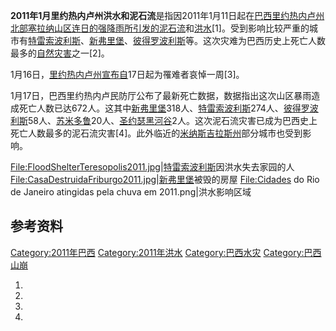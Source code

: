 **2011年1月里约热内卢州洪水和泥石流**是指因2011年1月11日起在[巴西](../Page/巴西.md "wikilink")[里约热内卢州北部塞拉纳山区连日的强降雨所引发的](https://zh.wikipedia.org/wiki/里约热内卢州 "wikilink")[泥石流](../Page/泥石流.md "wikilink")和[洪水](../Page/洪水.md "wikilink")\[1\]。受到影响比较严重的城市有[特雷索波利斯](../Page/特雷索波利斯.md "wikilink")、[新弗里堡](../Page/新弗里堡.md "wikilink")、[彼得罗波利斯](../Page/彼得罗波利斯.md "wikilink")等。这次灾难为巴西历史上死亡人数最多的[自然灾害](../Page/自然灾害.md "wikilink")之一\[2\]。

1月16日，[里约热内卢州宣布自](https://zh.wikipedia.org/wiki/里约热内卢州 "wikilink")17日起为罹难者哀悼一周\[3\]。

1月17日，巴西里约热内卢民防厅公布了最新死亡数据，数据指出这次山区暴雨造成死亡人数已达672人。这其中[新弗里堡](../Page/新弗里堡.md "wikilink")318人、[特雷索波利斯](../Page/特雷索波利斯.md "wikilink")274人、[彼得罗波利斯](../Page/彼得罗波利斯.md "wikilink")58人、[苏米多鲁](../Page/苏米多鲁.md "wikilink")20人、[圣约瑟黑河谷](https://zh.wikipedia.org/wiki/圣约瑟黑河谷 "wikilink")2人。这次泥石流灾害已成为巴西史上死亡人数最多的泥石流灾害\[4\]。此外临近的[米纳斯吉拉斯州](../Page/米纳斯吉拉斯州.md "wikilink")部分城市也受到影响。

<File:FloodShelterTeresopolis2011.jpg>|[特雷索波利斯](../Page/特雷索波利斯.md "wikilink")因洪水失去家园的人 <File:CasaDestruidaFriburgo2011.jpg>|[新弗里堡](../Page/新弗里堡.md "wikilink")被毁的房屋 <File:Cidades> do Rio de Janeiro atingidas pela chuva em 2011.png|洪水影响区域

## 参考资料

[Category:2011年巴西](https://zh.wikipedia.org/wiki/Category:2011年巴西 "wikilink") [Category:2011年洪水](https://zh.wikipedia.org/wiki/Category:2011年洪水 "wikilink") [Category:巴西水灾](https://zh.wikipedia.org/wiki/Category:巴西水灾 "wikilink") [Category:巴西山崩](https://zh.wikipedia.org/wiki/Category:巴西山崩 "wikilink")

1.
2.
3.
4.